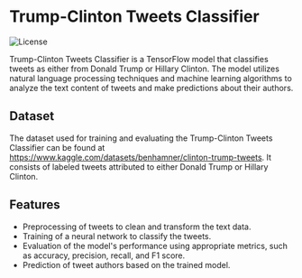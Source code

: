 # Trump-Clinton Tweets Classifier

![License](https://img.shields.io/badge/license-MIT-blue)

Trump-Clinton Tweets Classifier is a TensorFlow model that classifies tweets as either from Donald Trump or Hillary Clinton. The model utilizes natural language processing techniques and machine learning algorithms to analyze the text content of tweets and make predictions about their authors. 

## Dataset

The dataset used for training and evaluating the Trump-Clinton Tweets Classifier can be found at https://www.kaggle.com/datasets/benhamner/clinton-trump-tweets. It consists of labeled tweets attributed to either Donald Trump or Hillary Clinton.

## Features

- Preprocessing of tweets to clean and transform the text data.
- Training of a neural network to classify the tweets.
- Evaluation of the model's performance using appropriate metrics, such as accuracy, precision, recall, and F1 score.
- Prediction of tweet authors based on the trained model.

